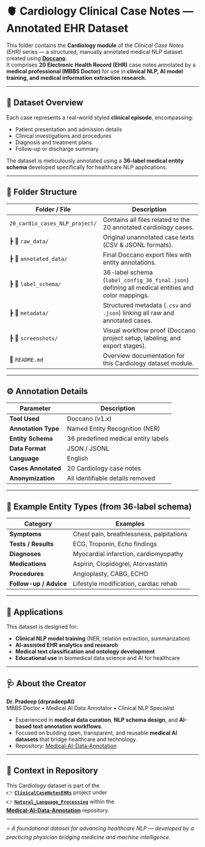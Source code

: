 # 🫀 Cardiology Clinical Case Notes — Annotated EHR Dataset

This folder contains the **Cardiology module** of the *Clinical Case Notes (EHR)* series — a structured, manually annotated medical NLP dataset created using **[Doccano](https://github.com/doccano/doccano)**.  
It comprises **20 Electronic Health Record (EHR)** case notes annotated by a **medical professional (MBBS Doctor)** for use in **clinical NLP, AI model training, and medical information extraction research.**

---

## 📘 Dataset Overview

Each case represents a real-world styled **clinical episode**, encompassing:
- Patient presentation and admission details  
- Clinical investigations and procedures  
- Diagnosis and treatment plans  
- Follow-up or discharge summary  

The dataset is meticulously annotated using a **36-label medical entity schema** developed specifically for healthcare NLP applications.

---

## 📁 Folder Structure

| Folder / File | Description |
|----------------|--------------|
| `20_cardio_cases_NLP_project/` | Contains all files related to the 20 annotated cardiology cases. |
| ┣ 📄 `raw_data/` | Original unannotated case texts (CSV & JSONL formats). |
| ┣ 📄 `annotated_data/` | Final Doccano export files with entity annotations. |
| ┣ 📄 `label_schema/` | 36-label schema (`label_config_36_final.json`) defining all medical entities and color mappings. |
| ┣ 📄 `metadata/` | Structured metadata (`.csv` and `.json`) linking all raw and annotated cases. |
| ┣ 📄 `screenshots/` | Visual workflow proof (Doccano project setup, labeling, and export stages). |
| 📜 `README.md` | Overview documentation for this Cardiology dataset module. |

---

## ⚙️ Annotation Details

| Parameter | Description |
|------------|--------------|
| **Tool Used** | Doccano (v1.x) |
| **Annotation Type** | Named Entity Recognition (NER) |
| **Entity Schema** | 36 predefined medical entity labels |
| **Data Format** | JSON / JSONL |
| **Language** | English |
| **Cases Annotated** | 20 Cardiology case notes |
| **Anonymization** | All identifiable details removed |

---

## 🧩 Example Entity Types (from 36-label schema)

| Category | Examples |
|-----------|-----------|
| **Symptoms** | Chest pain, breathlessness, palpitations |
| **Tests / Results** | ECG, Troponin, Echo findings |
| **Diagnoses** | Myocardial infarction, cardiomyopathy |
| **Medications** | Aspirin, Clopidogrel, Atorvastatin |
| **Procedures** | Angioplasty, CABG, ECHO |
| **Follow-up / Advice** | Lifestyle modification, cardiac rehab |

---

## 🧠 Applications

This dataset is designed for:
- **Clinical NLP model training** (NER, relation extraction, summarization)  
- **AI-assisted EHR analytics and research**  
- **Medical text classification and ontology development**  
- **Educational use** in biomedical data science and AI for healthcare  

---

## 🩺 About the Creator

**Dr. Pradeep (drpradeepAI)**  
MBBS Doctor • Medical AI Data Annotator • Clinical NLP Specialist  

- Experienced in **medical data curation**, **NLP schema design**, and **AI-based text annotation workflows**.  
- Focused on building open, transparent, and reusable **medical AI datasets** that bridge healthcare and technology.  
- Repository: [Medical-AI-Data-Annotation](https://github.com/drpradeepAI/Medical-AI-Data-Annotation)

---

## 🔗 Context in Repository

This Cardiology dataset is part of the  
👉 **[`ClinicalCaseNotesEHRs`](../README.md)** project under  
👉 **[`Natural_Language_Processing`](../../../README.md)** within the  
**[Medical-AI-Data-Annotation](https://github.com/drpradeepAI/Medical-AI-Data-Annotation)** repository.

---

⭐ *A foundational dataset for advancing healthcare NLP — developed by a practicing physician bridging medicine and machine intelligence.*
